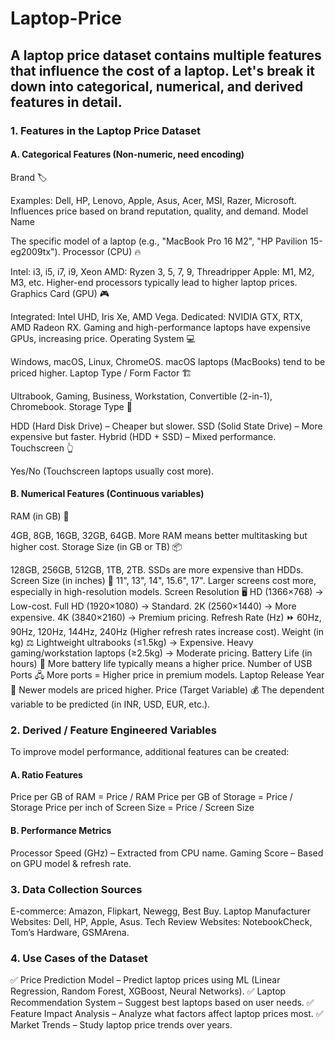 # Laptop-Price

## A laptop price dataset contains multiple features that influence the cost of a laptop. Let's break it down into categorical, numerical, and derived features in detail.

### 1. Features in the Laptop Price Dataset

#### A. Categorical Features (Non-numeric, need encoding)
Brand 🏷️

Examples: Dell, HP, Lenovo, Apple, Asus, Acer, MSI, Razer, Microsoft.
Influences price based on brand reputation, quality, and demand.
Model Name

The specific model of a laptop (e.g., "MacBook Pro 16 M2", "HP Pavilion 15-eg2009tx").
Processor (CPU) 🔥

Intel: i3, i5, i7, i9, Xeon
AMD: Ryzen 3, 5, 7, 9, Threadripper
Apple: M1, M2, M3, etc.
Higher-end processors typically lead to higher laptop prices.
Graphics Card (GPU) 🎮

Integrated: Intel UHD, Iris Xe, AMD Vega.
Dedicated: NVIDIA GTX, RTX, AMD Radeon RX.
Gaming and high-performance laptops have expensive GPUs, increasing price.
Operating System 💻

Windows, macOS, Linux, ChromeOS.
macOS laptops (MacBooks) tend to be priced higher.
Laptop Type / Form Factor 🏗️

Ultrabook, Gaming, Business, Workstation, Convertible (2-in-1), Chromebook.
Storage Type 🔄

HDD (Hard Disk Drive) – Cheaper but slower.
SSD (Solid State Drive) – More expensive but faster.
Hybrid (HDD + SSD) – Mixed performance.
Touchscreen 👆

Yes/No (Touchscreen laptops usually cost more).

#### B. Numerical Features (Continuous variables)
RAM (in GB) 🔢

4GB, 8GB, 16GB, 32GB, 64GB.
More RAM means better multitasking but higher cost.
Storage Size (in GB or TB) 📦

128GB, 256GB, 512GB, 1TB, 2TB.
SSDs are more expensive than HDDs.
Screen Size (in inches) 📏
11", 13", 14", 15.6", 17".
Larger screens cost more, especially in high-resolution models.
Screen Resolution 🖥️
HD (1366×768) → Low-cost.
Full HD (1920×1080) → Standard.
2K (2560×1440) → More expensive.
4K (3840×2160) → Premium pricing.
Refresh Rate (Hz) ⏩
60Hz, 90Hz, 120Hz, 144Hz, 240Hz (Higher refresh rates increase cost).
Weight (in kg) ⚖️
Lightweight ultrabooks (≤1.5kg) → Expensive.
Heavy gaming/workstation laptops (≥2.5kg) → Moderate pricing.
Battery Life (in hours) 🔋
More battery life typically means a higher price.
Number of USB Ports 🖧
More ports = Higher price in premium models.
Laptop Release Year 📅
Newer models are priced higher.
Price (Target Variable) 💰
The dependent variable to be predicted (in INR, USD, EUR, etc.).

### 2. Derived / Feature Engineered Variables
To improve model performance, additional features can be created:

#### A. Ratio Features
Price per GB of RAM = Price / RAM
Price per GB of Storage = Price / Storage
Price per inch of Screen Size = Price / Screen Size

#### B. Performance Metrics
Processor Speed (GHz) – Extracted from CPU name.
Gaming Score – Based on GPU model & refresh rate.

### 3. Data Collection Sources
E-commerce: Amazon, Flipkart, Newegg, Best Buy.
Laptop Manufacturer Websites: Dell, HP, Apple, Asus.
Tech Review Websites: NotebookCheck, Tom’s Hardware, GSMArena.

### 4. Use Cases of the Dataset
✅ Price Prediction Model – Predict laptop prices using ML (Linear Regression, Random Forest, XGBoost, Neural Networks).
✅ Laptop Recommendation System – Suggest best laptops based on user needs.
✅ Feature Impact Analysis – Analyze what factors affect laptop prices most.
✅ Market Trends – Study laptop price trends over years.
